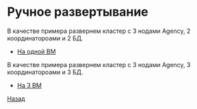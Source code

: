 # Ручное развертывание

В качестве примера развернем кластер с 3 нодами Agency, 2 координатороами и 2 БД. 

- [На одной ВМ](manual_localVM.md)

В качестве примера развернем кластер с 3 нодами Agency, 3 координатороами и 3 БД.

- [На 3 ВМ](manual_multipleVM.md)


[Назад](./README.md)